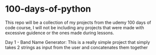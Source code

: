 # 100-days-of-python
This repo will be a collection of my projects from the udemy 100 days of code course, I will not be including any projects that were made with excessive guidence or the ones made during lessons.

Day 1 - Band Name Generator:
  This is a really simple project that simply takes 2 strings as input from the user and concatenates them together
